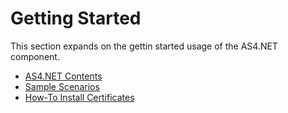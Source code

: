 # Getting Started

This section expands on the gettin started usage of the AS4.NET component.

* [AS4.NET Contents](as4.net-contents.md)
* [Sample Scenarios](sample-scenarios.md)
* [How-To Install Certificates](install-certificates.md)
